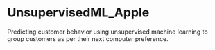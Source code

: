 # UnsupervisedML_Apple
Predicting customer behavior using unsupervised machine learning to group customers as per their next computer preference. 
